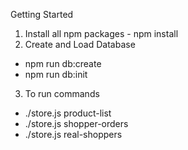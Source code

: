 Getting Started

1. Install all npm packages - npm install
2. Create and Load Database
  - npm run db:create
  - npm run db:init
3. To run commands
  - ./store.js product-list <product-section>
  - ./store.js shopper-orders <shopper-id>
  - ./store.js real-shoppers
